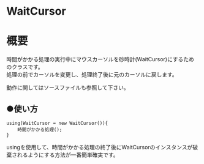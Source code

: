 # WaitCursor
**概要**
==========
時間がかかる処理の実行中にマウスカーソルを砂時計(WaitCursor)にするためのクラスです。  
処理の前でカーソルを変更し、処理終了後に元のカーソルに戻します。  

動作に関してはソースファイルも参照して下さい。

●**使い方**
------
```
using(WaitCursor = new WaitCursor()){
	時間がかかる処理();
}
```
usingを使用して、時間がかかる処理の終了後にWaitCursorのインスタンスが破棄されるようにする方法が一番簡単確実です。